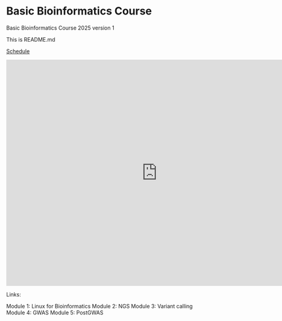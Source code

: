 # Basic Bioinformatics Course 

Basic Bioinformatics Course 2025 version 1

This is README.md 

[Schedule](schedules/schedule.html)

<iframe src="https://calendar.google.com/calendar/embed?src=yourcalendarID&ctz=YourTimeZone" 
        style="border: 0" width="800" height="600" frameborder="0" scrolling="no"></iframe>


Links:

Module 1: Linux for Bioinformatics
Module 2: NGS
Module 3: Variant calling
Module 4: GWAS
Module 5: PostGWAS


